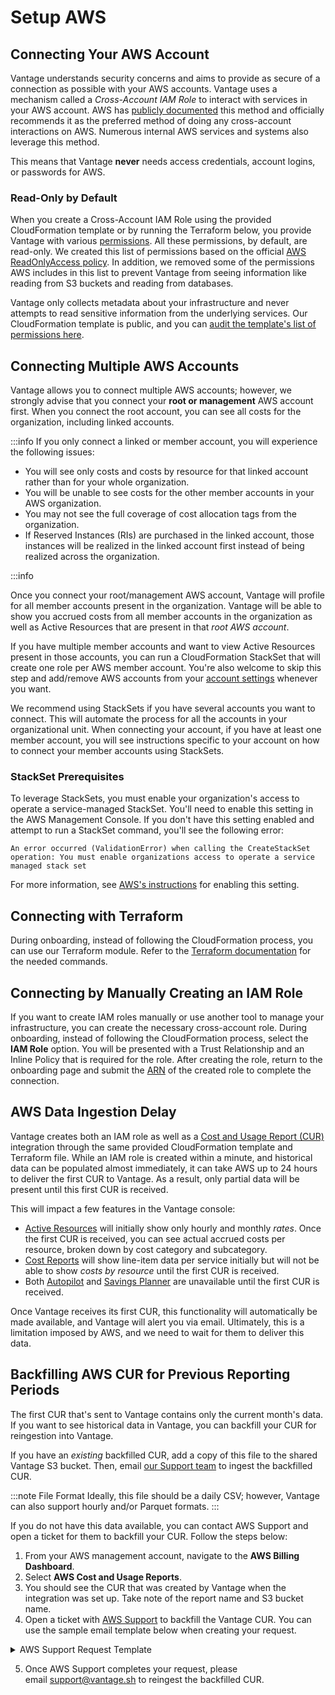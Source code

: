 # Setup AWS

## Connecting Your AWS Account

Vantage understands security concerns and aims to provide as secure of a connection as possible with your AWS accounts. Vantage uses a mechanism called a _Cross-Account IAM Role_ to interact with services in your AWS account. AWS has [publicly documented](https://aws.amazon.com/blogs/apn/securely-accessing-customer-aws-accounts-with-cross-account-iam-roles/) this method and officially recommends it as the preferred method of doing any cross-account interactions on AWS. Numerous internal AWS services and systems also leverage this method.

This means that Vantage **never** needs access credentials, account logins, or passwords for AWS.

### Read-Only by Default

When you create a Cross-Account IAM Role using the provided CloudFormation template or by running the Terraform below, you provide Vantage with various [permissions](https://docs.vantage.sh/permissions_aws/). All these permissions, by default, are read-only. We created this list of permissions based on the official [AWS ReadOnlyAccess policy](https://docs.aws.amazon.com/aws-managed-policy/latest/reference/ReadOnlyAccess.html). In addition, we removed some of the permissions AWS includes in this list to prevent Vantage from seeing information like reading from S3 buckets and reading from databases.

Vantage only collects metadata about your infrastructure and never attempts to read sensitive information from the underlying services. Our CloudFormation template is public, and you can [audit the template's list of permissions here](https://vantage-public.s3.amazonaws.com/vantage-integration-latest.json).

## Connecting Multiple AWS Accounts

Vantage allows you to connect multiple AWS accounts; however, we strongly advise that you connect your **root or management** AWS account first. When you connect the root account, you can see all costs for the organization, including linked accounts.

:::info If you only connect a linked or member account, you will experience the following issues:

- You will see only costs and costs by resource for that linked account rather than for your whole organization.
- You will be unable to see costs for the other member accounts in your AWS organization.
- You may not see the full coverage of cost allocation tags from the organization.
- If Reserved Instances (RIs) are purchased in the linked account, those instances will be realized in the linked account first instead of being realized across the organization.

:::info

Once you connect your root/management AWS account, Vantage will profile for all member accounts present in the organization. Vantage will be able to show you accrued costs from all member accounts in the organization as well as Active Resources that are present in that _root AWS account_.

If you have multiple member accounts and want to view Active Resources present in those accounts, you can run a CloudFormation StackSet that will create one role per AWS member account. You're also welcome to skip this step and add/remove AWS accounts from your [account settings](https://console.vantage.sh/settings/workspaces) whenever you want.

We recommend using StackSets if you have several accounts you want to connect. This will automate the process for all the accounts in your organizational unit. When connecting your account, if you have at least one member account, you will see instructions specific to your account on how to connect your member accounts using StackSets.

### StackSet Prerequisites

To leverage StackSets, you must enable your organization's access to operate a service-managed StackSet. You'll need to enable this setting in the AWS Management Console. If you don't have this setting enabled and attempt to run a StackSet command, you'll see the following error:

`An error occurred (ValidationError) when calling the CreateStackSet operation: You must enable organizations access to operate a service managed stack set`

For more information, see [AWS's instructions](https://docs.aws.amazon.com/AWSCloudFormation/latest/UserGuide/stacksets-prereqs.html) for enabling this setting.

## Connecting with Terraform

During onboarding, instead of following the CloudFormation process, you can use our Terraform module. Refer to the [Terraform documentation](/terraform/) for the needed commands.

## Connecting by Manually Creating an IAM Role

If you want to create IAM roles manually or use another tool to manage your infrastructure, you can create the necessary cross-account role. During onboarding, instead of following the CloudFormation process, select the **IAM Role** option. You will be presented with a Trust Relationship and an Inline Policy that is required for the role. After creating the role, return to the onboarding page and submit the [ARN](https://docs.aws.amazon.com/IAM/latest/UserGuide/reference-arns.html) of the created role to complete the connection.

## AWS Data Ingestion Delay

Vantage creates both an IAM role as well as a [Cost and Usage Report (CUR)](https://docs.aws.amazon.com/cur/latest/userguide/cur-create.html) integration through the same provided CloudFormation template and Terraform file. While an IAM role is created within a minute, and historical data can be populated almost immediately, it can take AWS up to 24 hours to deliver the first CUR to Vantage. As a result, only partial data will be present until this first CUR is received.

This will impact a few features in the Vantage console:

- [Active Resources](/active_resources) will initially show only hourly and monthly _rates_. Once the first CUR is received, you can see actual accrued costs per resource, broken down by cost category and subcategory.
- [Cost Reports](/cost_reports) will show line-item data per service initially but will not be able to show _costs by resource_ until the first CUR is received.
- Both [Autopilot](/autopilot/) and [Savings Planner](/savings_planner/) are unavailable until the first CUR is received.

Once Vantage receives its first CUR, this functionality will automatically be made available, and Vantage will alert you via email. Ultimately, this is a limitation imposed by AWS, and we need to wait for them to deliver this data.

## Backfilling AWS CUR for Previous Reporting Periods

The first CUR that's sent to Vantage contains only the current month's data. If you want to see historical data in Vantage, you can backfill your CUR for reingestion into Vantage. 

If you have an _existing_ backfilled CUR, add a copy of this file to the shared Vantage S3 bucket. Then, email [our Support team](mailto:support@vantage.sh) to ingest the backfilled CUR.

:::note File Format
Ideally, this file should be a daily CSV; however, Vantage can also support hourly and/or Parquet formats. 
:::
  
If you do not have this data available, you can contact AWS Support and open a ticket for them to backfill your CUR. Follow the steps below:

1. From your AWS management account, navigate to the **AWS Billing Dashboard**.
2. Select **AWS Cost and Usage Reports**.
3. You should see the CUR that was created by Vantage when the integration was set up. Take note of the report name and S3 bucket name.
4. Open a ticket with [AWS Support](https://docs.aws.amazon.com/cur/latest/userguide/billing-get-answers.html) to backfill the Vantage CUR. You can use the sample email template below when creating your request.
   
<details>
<summary>AWS Support Request Template</summary>

_Subject: Request for Backfilling AWS Cost and Usage Report_

**[Insert your organization name]** needs help backfilling an AWS Cost and Usage Report per the below requirements:
    
- Please backfill the existing **[Insert Vantage CUR filename]** report from the **[Insert Vantage CUR S3 bucket name]** S3 bucket.
- We need historical data for the following period: **[Insert start date]** to **[Insert end date]**.

Once the historical data is successfully backfilled into the above CUR, please send us a notification or confirmation.
    
Thank you,
    
**[Insert your name]**

</details>

5. Once AWS Support completes your request, please email [support@vantage.sh](mailto:support@vantage.sh) to reingest the backfilled CUR.
